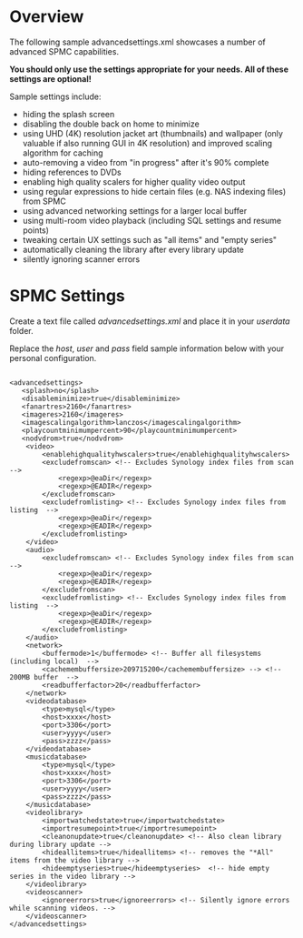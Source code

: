 # Overview
The following sample advancedsettings.xml showcases a number of advanced SPMC capabilities. 

**You should only use the settings appropriate for your needs. All of these settings are optional!**

Sample settings include:

* hiding the splash screen
* disabling the double back on home to minimize
* using UHD (4K) resolution jacket art (thumbnails) and wallpaper (only valuable if also running GUI in 4K resolution) and improved scaling algorithm for caching
* auto-removing a video from "in progress" after it's 90% complete
* hiding references to DVDs
* enabling high quality scalers for higher quality video output
* using regular expressions to hide certain files (e.g. NAS indexing files) from SPMC
* using advanced networking settings for a larger local buffer
* using multi-room video playback (including SQL settings and resume points)
* tweaking certain UX settings such as "all items" and "empty series"
* automatically cleaning the library after every library update
* silently ignoring scanner errors


# SPMC Settings
Create a text file called _advancedsettings.xml_ and place it in your _userdata_ folder.

Replace the _host_, _user_ and _pass_ field sample information below with your personal configuration.

```

<advancedsettings>
   <splash>no</splash>
   <disableminimize>true</disableminimize>
   <fanartres>2160</fanartres>
   <imageres>2160</imageres>
   <imagescalingalgorithm>lanczos</imagescalingalgorithm>
   <playcountminimumpercent>90</playcountminimumpercent>
   <nodvdrom>true</nodvdrom>
	<video>
	    <enablehighqualityhwscalers>true</enablehighqualityhwscalers>
		<excludefromscan> <!-- Excludes Synology index files from scan  -->
			<regexp>@eaDir</regexp>
			<regexp>@EADIR</regexp>
		</excludefromscan>
		<excludefromlisting> <!-- Excludes Synology index files from listing  -->
			<regexp>@eaDir</regexp>
			<regexp>@EADIR</regexp>
		</excludefromlisting>
	</video>
	<audio>
		<excludefromscan> <!-- Excludes Synology index files from scan  -->
			<regexp>@eaDir</regexp>
			<regexp>@EADIR</regexp>
		</excludefromscan>
		<excludefromlisting> <!-- Excludes Synology index files from listing  -->
			<regexp>@eaDir</regexp>
			<regexp>@EADIR</regexp>
		</excludefromlisting>
	</audio>
	<network>
   		<buffermode>1</buffermode> <!-- Buffer all filesystems (including local)  -->
   		<cachemembuffersize>209715200</cachemembuffersize> --> <!-- 200MB buffer  -->
	    <readbufferfactor>20</readbufferfactor>
	</network>
    <videodatabase>
        <type>mysql</type>
        <host>xxxx</host>
        <port>3306</port>
        <user>yyyy</user>
        <pass>zzzz</pass>
    </videodatabase> 
    <musicdatabase>
        <type>mysql</type>
        <host>xxxx</host>
        <port>3306</port>
        <user>yyyy</user>
        <pass>zzzz</pass>
    </musicdatabase>
	<videolibrary>
		<importwatchedstate>true</importwatchedstate>
		<importresumepoint>true</importresumepoint>
  		<cleanonupdate>true</cleanonupdate> <!-- Also clean library during library update -->
		<hideallitems>true</hideallitems> <!-- removes the "*All" items from the video library -->
   		<hideemptyseries>true</hideemptyseries>  <!-- hide empty series in the video library -->
	</videolibrary>
	<videoscanner>
   		<ignoreerrors>true</ignoreerrors> <!-- Silently ignore errors while scanning videos. -->
	</videoscanner>
</advancedsettings>
```

